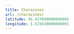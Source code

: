 ```yaml
---
title: Charavines
url: /charavines/
latitude: 45.427600000000005
longitude: 5.515630000000001
---
```

